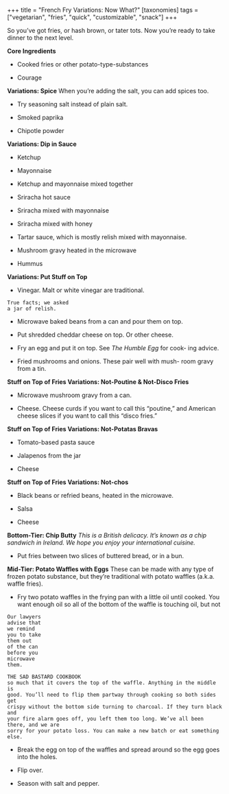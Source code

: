 +++
title = "French Fry Variations: Now What?"
[taxonomies]
tags = ["vegetarian", "fries", "quick", "customizable", "snack"]
+++

So you’ve got fries, or hash brown, or tater tots. Now you’re ready to take
dinner to the next level.

**Core Ingredients**

- Cooked fries or other potato-type-substances

- Courage

**Variations: Spice**
When you’re adding the salt, you can add spices too.

- Try seasoning salt instead of plain salt.

- Smoked paprika

- Chipotle powder

**Variations: Dip in Sauce**

- Ketchup

- Mayonnaise

- Ketchup and mayonnaise mixed together

- Sriracha hot sauce

- Sriracha mixed with mayonnaise

- Sriracha mixed with honey

- Tartar sauce, which is mostly relish mixed with mayonnaise.

- Mushroom gravy heated in the microwave

- Hummus

**Variations: Put Stuff on Top**

- Vinegar. Malt or white vinegar are traditional.

```
True facts; we asked
a jar of relish.
```

- Microwave baked beans from a can and pour them on top.

- Put shredded cheddar cheese on top. Or other cheese.

- Fry an egg and put it on top. See _The Humble Egg_ for cook-
  ing advice.

- Fried mushrooms and onions. These pair well with mush-
  room gravy from a tin.

**Stuff on Top of Fries Variations: Not-Poutine & Not-Disco Fries**

- Microwave mushroom gravy from a can.

- Cheese. Cheese curds if you want to call this “poutine,” and American
  cheese slices if you want to call this “disco fries.”

**Stuff on Top of Fries Variations: Not-Potatas Bravas**

- Tomato-based pasta sauce

- Jalapenos from the jar

- Cheese

**Stuff on Top of Fries Variations: Not-chos**

- Black beans or refried beans, heated in the microwave.

- Salsa

- Cheese

**Bottom-Tier: Chip Butty**
_This is a British delicacy. It’s known as a chip sandwich in Ireland. We hope you enjoy
your international cuisine._

- Put fries between two slices of buttered bread, or in a bun.

**Mid-Tier: Potato Waffles with Eggs**
These can be made with any type of frozen potato substance, but they’re
traditional with potato waffles (a.k.a. waffle fries).

- Fry two potato waffles in the frying pan with a little oil until cooked. You
  want enough oil so all of the bottom of the waffle is touching oil, but not

```
Our lawyers
advise that
we remind
you to take
them out
of the can
before you
microwave
them.
```

```
THE SAD BASTARD COOKBOOK
so much that it covers the top of the waffle. Anything in the middle is
good. You’ll need to flip them partway through cooking so both sides get
crispy without the bottom side turning to charcoal. If they turn black and
your fire alarm goes off, you left them too long. We’ve all been there, and we are
sorry for your potato loss. You can make a new batch or eat something else.
```

- Break the egg on top of the waffles and spread around so the egg goes
  into the holes.

- Flip over.

- Season with salt and pepper.
